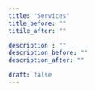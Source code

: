 ```yaml
---
title: "Services"
title_before: ""
titile_after: ""

description : ""
description_before: ""
description_after: ""

draft: false
---
```


